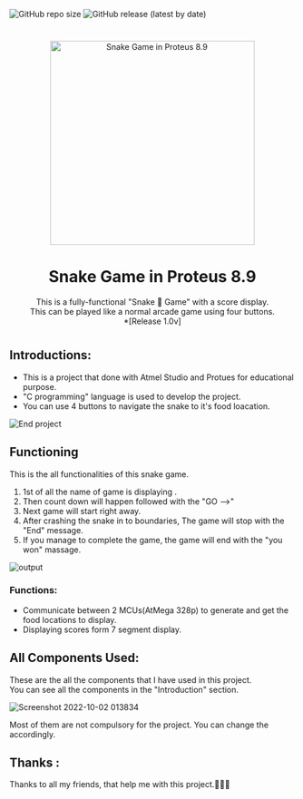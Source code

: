 ![GitHub repo size](https://img.shields.io/github/repo-size/MalakaSupun/Snake-Game-in-Proteus-8.9?logo=GitHub&style=for-the-badge)
![GitHub release (latest by date)](https://img.shields.io/github/v/release/MalakaSupun/Snake-Game-in-Proteus-8.9?logo=GitHub&style=for-the-badge)

#

<p align="center">
    <img width="360" src="https://user-images.githubusercontent.com/71941117/194405716-35bc4b21-106d-4aa9-b948-bb311765c390.jpg" alt="Snake Game in Proteus 8.9">
</p>



<h1 align="center">
 Snake Game in Proteus 8.9
</h1>

<p align="center">
This is a fully-functional "Snake 🐍 Game" with a score display. </br>
This can be played like a normal arcade game using four buttons. </br>
*[Release 1.0v]
</p>

#

## Introductions:
* This is a project that done with Atmel Studio and Protues for educational purpose. 
* "C programming" language is used to develop the project.
* You can use 4 buttons to navigate the snake to it's food loacation.

![End project](https://user-images.githubusercontent.com/71941117/192036822-6ea4d9d4-f308-48ab-8c42-3c25d0cc8701.jpg)

## Functioning
This is the all functionalities of this snake game.
1. 1st of all the name of game is displaying .
2. Then count down will happen followed with the "GO -->"
3. Next game will start right away.
4. After crashing the snake in to boundaries, The game will stop with the "End" message.
5. If you manage to complete the game, the game will end with the "you won" massage.

![output](https://user-images.githubusercontent.com/71941117/192036501-3aa0beb9-c7b4-4c7d-936d-ea7c6362f628.gif)

### Functions:
* Communicate between 2 MCUs(AtMega 328p) to generate and get the food locations to display.
* Displaying scores form 7 segment display.

## All Components Used:
These are the all the components that I have used in this project. </br>
You can see all the components in the "Introduction" section.</br>

![Screenshot 2022-10-02 013834](https://user-images.githubusercontent.com/71941117/193426582-a52feb42-8dd5-4cc1-b224-93791fc91af2.jpg)

Most of them are not compulsory for the project. You can change the accordingly.

## Thanks :
Thanks to all my friends, that help me with this project.💙💙💙
